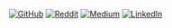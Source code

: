 <!--
**MahanFathi/MahanFathi** is a ✨ _special_ ✨ repository because its `README.md` (this file) appears on your GitHub profile.

Here are some ideas to get you started:

- 🔭 I’m currently working on ...
- 🌱 I’m currently learning ...
- 👯 I’m looking to collaborate on ...
- 🤔 I’m looking for help with ...
- 💬 Ask me about ...
- 📫 How to reach me: ...
- 😄 Pronouns: ...
- ⚡ Fun fact: ...
-->


<p align="center">
	<a href="https://github.com/MahanFathi"><img src="https://img.shields.io/github/followers/MahanFathi.svg?label=GitHub&style=social" alt="GitHub"></a>
<!-- 	<a href="https://twitter.com/vforvaricocele"><img src="https://img.shields.io/twitter/follow/vforvaricocele?label=Twitter&style=social" alt="Twitter"></a> -->
	<a href="https://www.reddit.com/user/MahanFathi"><img src="https://img.shields.io/reddit/user-karma/combined/MahanFathi?label=reddit&style=social" alt="Reddit"></a>
<!-- 	<a href="https://www.instagram.com/8iteme/"><img src="https://img.shields.io/badge/Instagram--RGB(0%2C%200%2C%200)?style=social&logo=instagram" alt="Instagram"></a> -->
	<a href="https://medium.com/@mahanfathi"><img src="https://img.shields.io/badge/Medium--RGB(0%2C%200%2C%200)?style=social&logo=medium" alt="Medium"></a>
	<a href="https://www.linkedin.com/in/mahanfathi"><img src="https://img.shields.io/badge/LinkedIn--_.svg?style=social&logo=linkedin" alt="LinkedIn"></a>
<!-- 	<a href="https://mahanfathi.github.io/cv/index.html"><img src="https://img.shields.io/badge/Curriculum_Vitae--RGB(0%2C%200%2C%200)?style=social&logo=lbry" alt="CV"></a> -->
<p/>
